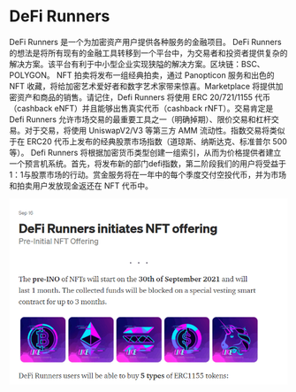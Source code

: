 # DeFi Runners

DeFi Runners 是一个为加密资产用户提供各种服务的金融项目。 DeFi Runners 的想法是将所有现有的金融工具转移到一个平台中，为交易者和投资者提供复杂的解决方案。该平台有利于中小型企业实现狭隘的解决方案。区块链：BSC、POLYGON。
NFT 拍卖将发布一组经典拍卖，通过 Panopticon 服务和出色的 NFT 收藏，将给加密艺术爱好者和数字艺术家带来惊喜。Marketplace 将提供加密资产和商品的销售。请记住，Defi Runners 将使用 ERC 20/721/1155 代币（cashback eNFT）并且能够出售真实代币（cashback rNFT）。交易肯定是 Defi Runners 允许市场交易的最重要工具之一（明确掉期）、限价交易和杠杆交易。对于交易，将使用 UniswapV2/V3 等第三方 AMM 流动性。指数交易将类似于在 ERC20 代币上发布的经典股票市场指数（道琼斯、纳斯达克、标准普尔 500 等）。 Defi Runners 将根据加密货币类型创建一组索引，从而为价格提供者建立一个预言机系统。首先，将发布新的部门defi指数，第二阶段我们的用户将受益于1：1与股票市场的行动。赏金服务将在一年中的每个季度交付空投代币，并为市场和拍卖用户发放现金返还在 NFT 代币中。

![defirunners-dapp-defi-bsc-image1_1cc3f6382539ad1ba8367b64646d2304](defirunners-dapp-defi-bsc-image1_1cc3f6382539ad1ba8367b64646d2304.png)
